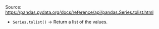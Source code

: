 Source: https://pandas.pydata.org/docs/reference/api/pandas.Series.tolist.html
- `Series.tolist()` -> Return a list of the values.
